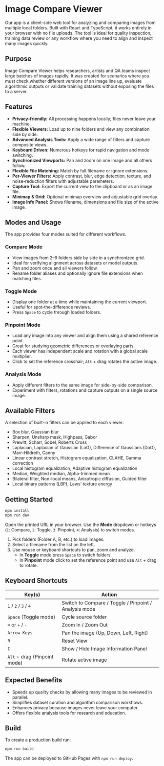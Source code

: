 # Image Compare Viewer

Our app is a client-side web tool for analyzing and comparing images from multiple local folders. Built with React and TypeScript, it works entirely in your browser with no file uploads. The tool is ideal for quality inspection, training data review or any workflow where you need to align and inspect many images quickly.

## Purpose
Image Compare Viewer helps researchers, artists and QA teams inspect large batches of images rapidly. It was created for scenarios where you must check whether different versions of an image line up, evaluate algorithmic outputs or validate training datasets without exposing the files to a server.

## Features
- **Privacy-friendly:** All processing happens locally; files never leave your machine.
- **Flexible Viewers:** Load up to nine folders and view any combination side by side.
- **Advanced Analysis Tools:** Apply a wide range of filters and capture composite views.
- **Keyboard Driven:** Numerous hotkeys for rapid navigation and mode switching.
- **Synchronized Viewports:** Pan and zoom on one image and all others follow.
- **Flexible File Matching:** Match by full filename or ignore extensions.
- **Per-Viewer Filters:** Apply contrast, blur, edge detection, texture, and noise-reduction filters with adjustable parameters.
- **Capture Tool:** Export the current view to the clipboard or as an image file.
- **Minimap & Grid:** Optional minimap overview and adjustable grid overlay.
- **Image Info Panel:** Shows filename, dimensions and file size of the active image.

## Modes and Usage

The app provides four modes suited for different workflows.

### Compare Mode
- View images from 2–9 folders side by side in a synchronized grid.
- Ideal for verifying alignment across datasets or model outputs.
- Pan and zoom once and all viewers follow.
- Rename folder aliases and optionally ignore file extensions when matching files.

### Toggle Mode
- Display one folder at a time while maintaining the current viewport.
- Useful for spot-the-difference reviews.
- Press `Space` to cycle through loaded folders.

### Pinpoint Mode
- Load any image into any viewer and align them using a shared reference point.
- Great for studying geometric differences or overlaying parts.
- Each viewer has independent scale and rotation with a global scale multiplier.
- Click to set the reference crosshair; `Alt` + drag rotates the active image.

### Analysis Mode
- Apply different filters to the same image for side-by-side comparison.
- Experiment with filters, rotations and capture outputs on a single source image.

## Available Filters

A selection of built-in filters can be applied to each viewer:

- Box blur, Gaussian blur
- Sharpen, Unsharp mask, Highpass, Gabor
- Prewitt, Scharr, Sobel, Roberts Cross
- Laplacian, Laplacian of Gaussian (LoG), Difference of Gaussians (DoG), Marr–Hildreth, Canny
- Linear contrast stretch, Histogram equalization, CLAHE, Gamma correction
- Local histogram equalization, Adaptive histogram equalization
- Median, Weighted median, Alpha-trimmed mean
- Bilateral filter, Non-local means, Anisotropic diffusion, Guided filter
- Local binary patterns (LBP), Laws' texture energy

## Getting Started

```bash
npm install
npm run dev
```

Open the printed URL in your browser. Use the **Mode** dropdown or hotkeys (`1`: Compare, `2`: Toggle, `3`: Pinpoint, `4`: Analysis) to switch modes.

1. Pick folders (Folder A, B, etc.) to load images.
2. Select a filename from the list on the left.
3. Use mouse or keyboard shortcuts to pan, zoom and analyze.
   - In **Toggle** mode press `Space` to switch folders.
   - In **Pinpoint** mode click to set the reference point and use `Alt` + drag to rotate.

## Keyboard Shortcuts

| Key(s)                         | Action                                        |
| ------------------------------ | --------------------------------------------- |
| `1` / `2` / `3` / `4`          | Switch to Compare / Toggle / Pinpoint / Analysis mode |
| `Space` (Toggle mode)          | Cycle source folder                           |
| `=` or `+` / `-`               | Zoom In / Zoom Out                            |
| `Arrow Keys`                   | Pan the image (Up, Down, Left, Right)         |
| `R`                            | Reset View                                    |
| `I`                            | Show / Hide Image Information Panel           |
| `Alt` + drag (Pinpoint mode)   | Rotate active image                           |

## Expected Benefits

- Speeds up quality checks by allowing many images to be reviewed in parallel.
- Simplifies dataset curation and algorithm comparison workflows.
- Enhances privacy because images never leave your computer.
- Offers flexible analysis tools for research and education.

## Build

To create a production build run:

```bash
npm run build
```

The app can be deployed to GitHub Pages with `npm run deploy`.
